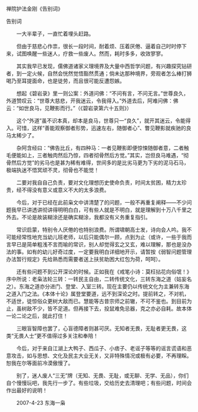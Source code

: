 禅院护法金刚《告别词》

告别词


　　一大半辈子，一直忙着埋头赶路。

　　但由于慈悲心作祟，很长一段时间，耐着烦、压着厌倦、逼着自己时时停下来，试图唤醒一些迷人，疗救一些废人。然而，耗时多多，收效寥寥。

　　其实我早已发现，儒佛道诸家义理境界及大量中西哲学问题，有兴趣探究钻研者，到一定火候，自然会恍然觉悟豁然贯通；倘未达那种境界，旁观者怎么棒打狮喝乃至耳提面命，也是徒劳，而且很可能反遭怨嫉。

　　想起《碧岩录》里一则公案：外道问佛：“不问有言，不问无言。”世尊良久，外道赞叹云：“世尊大慈悲，开我迷云，令我得入。”外道去后，阿难问佛：佛云：“如世良马，见鞭影而行。”（《碧岩录第六十五则》）

　　这个“外道”虽不识本真，却本是良马，世尊只一“良久”，就开其迷云，令能得入。可惜，这样“善能观察御者形势，迅速左右，随御者心”、瞥见鞭影就疾驰的良马太稀少了。

　　杂阿含经曰：“佛告比丘，有四种马：一者见鞭影即便惊悚随御者意，二者触毛便能如上，三者触肉然后乃惊，四者彻骨然后方觉。”其实，岂但良马难遇，“彻骨然后方觉”的劣马也是甚为稀有难得，世间多的是比劣马更为下劣的泥马石马，极端执迷不悟冥顽不灵，彻骨也不能觉！

　　二要对我自自己负责，要对文化理想历史使命负责，时间太贫困，精力太珍贵，经不得没有意义或意义不大的太多浪费。

　　今后，对于已经在此前枭文中讲清楚了的问题，一般不再重复阐释——不少问题我早已讲透讲彻讲得明明白白，可有些人就是不明白，就是理解到十万八千里之外去。不论是故装糊涂还是确实糊涂，我都没有义务重复指引。

　　常识启蒙，特别令人厌倦的也特别浪费。所谓啸朝高士发，诗向会人吟。我不可能经常性地充当幼儿班老师，以后只能偶尔一顾，点到为止（或许，一些于我而言早已是简单粗浅不言而喻的常识，别人却觉得玄之又玄，难以理解，那也是没办法的事。如有的幼儿好奇过度，一定要我明白详细地开示，请暂按《弱智问题管理办法暂行规定》先给熟悉而需要者送上扶贫助困大红包为荷，呵呵）。

　　还有些问题不到公开深论的时候。正如我在《戒笔小诗：莫枉拈花向俗氓！》序中所说：老枭法轮三转：一转民主自由，二转传统文化，三转东海之道（姑妄名之）。东海之道亦分进门、登堂、入室三转。现在主要仍以传统文化为主兼转东海之道入门之法。《本体十论》属登堂要道，远不到深论之时。提前转之，不对机，不适世，徒惊俗众更树大敌而已。慧能等古昔宗师之前辙，不可不鉴也。到目前为止，虽树敌不少，皆不足道。但再接下去，投鼠难免忌器，克之亦必自耗。故本体一论二论之后，就此打住！

　　三眼盲智障也罢了，心盲德障者则甚可厌。无知者无畏，无耻者更无畏，这类“无畏人士”更不值得过多关注和奉陪！

　　今后，对于来自江湖上大鸭子、西瓜子、小痞子、老谣子等等的谣言谎语和恶意攻击，如与思想、文化及民主大业无关，又非特殊情况或极有必要，不再理睬。恕我在尔等面前冷漠傲慢了。

　　别了，迷人废人“三无”牌（无知、无畏、无耻，或无聊、无学、无品），你们自个慢慢玩吧，我先行一步了。有些垃圾，交给历史去清理吧；有些问题，时间会作出最好的说明！

　　2007-4-23 东海一枭



